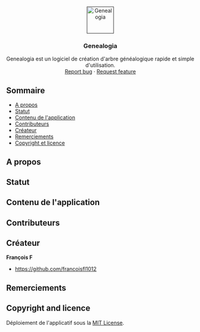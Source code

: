 <p align="center">
  <a href="">
    <img src="https://via.placeholder.com/72" alt="Genealogia" width=72 height=72>
  </a>

  <h3 align="center">Genealogia</h3>

  <p align="center">
    Genealogia est un logiciel de création d'arbre généalogique rapide et simple d'utilisation.
    <br>
    <a href="https://github.com/francoisfl1012/Genealogia/issues/new?template=bug.md">Report bug</a>
    ·
    <a href="https://github.com/francoisfl1012/Genealogia/issues/new?template=feature.md&labels=feature">Request feature</a>
  </p>
</p>


## Sommaire

- [A propos](#a-propos)
- [Statut](#statut)
- [Contenu de l'application](#contenu-de-l-application)
- [Contributeurs](#contributeurs)
- [Créateur](#createur)
- [Remerciements](#remerciements)
- [Copyright et licence](#copyright-et-licence)


## A propos


## Statut


## Contenu de l'application


## Contributeurs


## Créateur

**François F**

- <https://github.com/francoisfl1012>

## Remerciements


## Copyright and licence

Déploiement de l'applicatif sous la [MIT License](https://Genealogia/blob/main/LICENSE).

